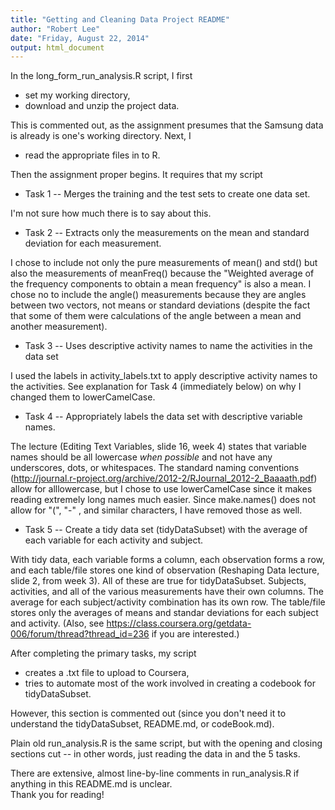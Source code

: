 ```yaml
---
title: "Getting and Cleaning Data Project README"
author: "Robert Lee"
date: "Friday, August 22, 2014"
output: html_document
---
```


In the long_form_run_analysis.R script, I first

- set my working directory,
- download and unzip the project data.  

This is commented out, as the assignment presumes that the Samsung data is already is one's working directory.  Next, I

- read the appropriate files in to R.  

Then the assignment proper begins.  It requires that my script  

- Task 1 -- Merges the training and the test sets to create one data set.  

I'm not sure how much there is to say about this.  

- Task 2 -- Extracts only the measurements on the mean and standard deviation for each measurement. 
  
I chose to include not only the pure measurements of mean() and std() but also the measurements of meanFreq() because the "Weighted average of the frequency components to obtain a mean frequency" is also a mean.  I chose no to include the angle() measurements because they are angles between two vectors, not means or standard deviations (despite the fact that some of them were calculations of the angle between a mean and another measurement).  

- Task 3 -- Uses descriptive activity names to name the activities in the data set

I used the labels in activity_labels.txt to apply descriptive activity names to the activities.  See explanation for Task 4 (immediately below) on why I changed them to lowerCamelCase.  

- Task 4 -- Appropriately labels the data set with descriptive variable names. 

The lecture (Editing Text Variables, slide 16, week 4) states that variable names should be all lowercase *when possible* and not have any underscores, dots, or whitespaces.  The standard naming conventions (http://journal.r-project.org/archive/2012-2/RJournal_2012-2_Baaaath.pdf) allow for alllowercase, but I chose to use lowerCamelCase since it makes reading extremely long names much easier.  Since make.names() does not allow for "(", "-"
, and similar characters, I have removed those as well.  

- Task 5 -- Create a tidy data set (tidyDataSubset) with the average of each 
  variable for each activity and subject.  
  
With tidy data, each variable forms a column, each observation forms a row, and each table/file stores one kind of observation (Reshaping Data lecture, slide 2, from week 3).  All of these are true for tidyDataSubset.  Subjects, activities, and all of the various measurements have their own columns.  The average for each subject/activity combination has its own row.  The table/file stores only the averages of means and standar deviations for each subject and activity.  (Also, see https://class.coursera.org/getdata-006/forum/thread?thread_id=236 if you are interested.)

After completing the primary tasks, my script

- creates a .txt file to upload to Coursera,
- tries to automate most of the work involved in creating a codebook for tidyDataSubset.

However, this section is commented out (since you don't need it to understand the tidyDataSubset, README.md, or codeBook.md).  


Plain old run_analysis.R is the same script, but with the opening and closing sections cut -- in other words, just reading the data in and the 5 tasks.  

There are extensive, almost line-by-line comments in run_analysis.R if anything in this README.md is unclear.  
Thank you for reading!

